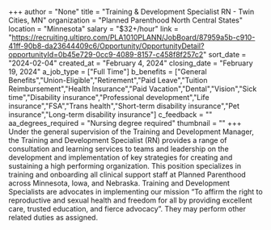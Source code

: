 +++
author = "None"
title = "Training & Development Specialist RN - Twin Cities, MN"
organization = "Planned Parenthood North Central States"
location = "Minnesota"
salary = "$32+/hour"
link = "https://recruiting.ultipro.com/PLA1010PLANN/JobBoard/87959a5b-c910-41ff-90b8-da23644409c6/Opportunity/OpportunityDetail?opportunityId=0b45e729-0cc9-4089-8157-c458f8f257c2"
sort_date = "2024-02-04"
created_at = "February 4, 2024"
closing_date = "February 19, 2024"
a_job_type = ["Full Time"]
b_benefits = ["General Benefits","Union-Eligible","Retirement","Paid Leave","Tuition Reimbursement","Health Insurance","Paid Vacation","Dental","Vision","Sick time","Disability insurance","Professional development","Life insurance","FSA","Trans health","Short-term disability insurance","Pet insurance","Long-term disability insurance"]
c_feedback = ""
aa_degrees_required = "Nursing degree required"
thumbnail = ""
+++
Under the general supervision of the Training and Development Manager, the Training and Development Specialist (RN) provides a range of consultation and learning services to teams and leadership on the development and implementation of key strategies for creating and sustaining a high performing organization. This position specializes in training and onboarding all clinical support staff at Planned Parenthood across Minnesota, Iowa, and Nebraska. Training and Development Specialists are advocates in implementing our mission “To affirm the right to reproductive and sexual health and freedom for all by providing excellent care, trusted education, and fierce advocacy”. They may perform other related duties as assigned.